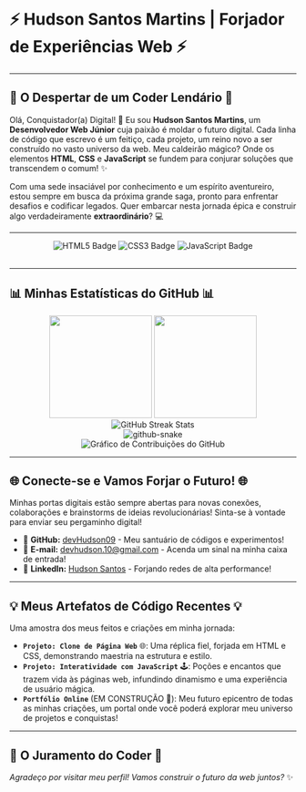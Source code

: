 # ⚡ Hudson Santos Martins | Forjador de Experiências Web ⚡

---

## 🚀 O Despertar de um Coder Lendário 🚀
Olá, Conquistador(a) Digital! 👋 Eu sou **Hudson Santos Martins**, um **Desenvolvedor Web Júnior** cuja paixão é moldar o futuro digital. Cada linha de código que escrevo é um feitiço, cada projeto, um reino novo a ser construído no vasto universo da web. Meu caldeirão mágico? Onde os elementos **HTML**, **CSS** e **JavaScript** se fundem para conjurar soluções que transcendem o comum! ✨

Com uma sede insaciável por conhecimento e um espírito aventureiro, estou sempre em busca da próxima grande saga, pronto para enfrentar desafios e codificar legados. Quer embarcar nesta jornada épica e construir algo verdadeiramente **extraordinário**? 💻

---

<div align="center">
  <img src="https://img.shields.io/badge/HTML5-E34F26?style=for-the-badge&logo=html5&logoColor=white" alt="HTML5 Badge"/>
  <img src="https://img.shields.io/badge/CSS3-1572B6?style=for-the-badge&logo=css3&logoColor=white" alt="CSS3 Badge"/>
  <img src="https://img.shields.io/badge/JavaScript-F7DF1E?style=for-the-badge&logo=javascript&logoColor=black" alt="JavaScript Badge"/>
  <br><br>
</div>

---

## 📊 Minhas Estatísticas do GitHub 📊

<div align="center">
  <img height="180em" src="https://github-readme-stats.vercel.app/api?username=devHudson09&show_icons=true&theme=dark&include_all_commits=true&count_private=true&line_height=25&hide_border=true&card_width=300"/>
  <img height="180em" src="https://github-readme-stats.vercel.app/api/top-langs/?username=devHudson09&layout=compact&langs_count=3&theme=dark&line_height=25&hide_border=true&card_width=300"/>
</div>

<div align="center">
  <img src="https://github-readme-streak-stats.herokuapp.com/?user=devHudson09&theme=dark&hide_border=true" alt="GitHub Streak Stats"/>
</div>

<div align="center">
  <picture>
    <source media="(prefers-color-scheme: dark)" srcset="https://raw.githubusercontent.com/devHudson09/devHudson09/output/github-contribution-grid-snake-dark.svg">
    <source media="(prefers-color-scheme: light)" srcset="https://raw.githubusercontent.com/devHudson09/devHudson09/output/github-contribution-grid-snake.svg">
    <img alt="github-snake" src="https://raw.githubusercontent.com/devHudson09/devHudson09/output/github-contribution-grid-snake-dark.svg">
  </picture>
</div>

<div align="center">
  <img src="https://github-contributions-api.joshuatz.com/api?username=devHudson09&theme=dark&title=Minhas%20Contribuições%20no%20GitHub" alt="Gráfico de Contribuições do GitHub"/>
</div>

---

## 🌐 Conecte-se e Vamos Forjar o Futuro! 🌐
Minhas portas digitais estão sempre abertas para novas conexões, colaborações e brainstorms de ideias revolucionárias! Sinta-se à vontade para enviar seu pergaminho digital!

- 🚀 **GitHub:** [devHudson09](https://github.com/devHudson09) - Meu santuário de códigos e experimentos!
- 📧 **E-mail:** [devhudson.10@gmail.com](mailto:devhudson.10@gmail.com) - Acenda um sinal na minha caixa de entrada!
- 🔗 **LinkedIn:** [Hudson Santos](https://www.linkedin.com/in/hudson-santos-20a88b258/) - Forjando redes de alta performance!

---

## 💡 Meus Artefatos de Código Recentes 💡
Uma amostra dos meus feitos e criações em minha jornada:

- **`Projeto: Clone de Página Web`** 🌐: Uma réplica fiel, forjada em HTML e CSS, demonstrando maestria na estrutura e estilo.
- **`Projeto: Interatividade com JavaScript`** 🕹️: Poções e encantos que trazem vida às páginas web, infundindo dinamismo e uma experiência de usuário mágica.
- **`Portfólio Online`** (EM CONSTRUÇÃO 🚧): Meu futuro epicentro de todas as minhas criações, um portal onde você poderá explorar meu universo de projetos e conquistas!

---

## 🌟 O Juramento do Coder 🌟
_Agradeço por visitar meu perfil! Vamos construir o futuro da web juntos?_ ✨
